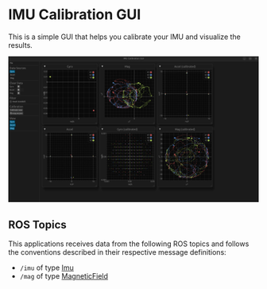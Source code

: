 # IMU Calibration GUI

This is a simple GUI that helps you calibrate your IMU and visualize the results.

![screenshot](.media/screenshot.png)

## ROS Topics

This applications receives data from the following ROS topics and follows the conventions described in their respective message definitions:
* `/imu` of type [Imu](https://docs.ros2.org/foxy/api/sensor_msgs/msg/Imu.html)
* `/mag` of type [MagneticField](https://docs.ros2.org/foxy/api/sensor_msgs/msg/MagneticField.html)

